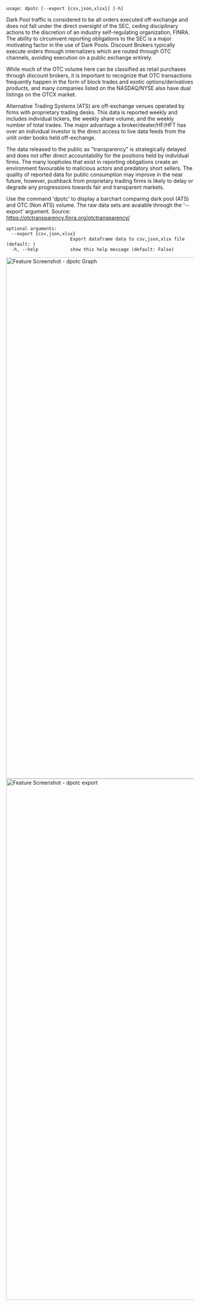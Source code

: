 ```
usage: dpotc [--export {csv,json,xlsx}] [-h]
```

Dark Pool traffic is considered to be all orders executed off-exchange and does not fall under the direct oversight of the SEC, ceding disciplinary actions to the discretion of an industry self-regulating organization, FINRA. The ability to circumvent reporting obligations to the SEC is a major motivating factor in the use of Dark Pools. Discount Brokers typically execute orders through internalizers which are routed through OTC channels, avoiding execution on a public exchange entirely. 

While much of the OTC volume here can be classified as retail purchases through discount brokers, it is important to recognize that OTC transactions frequently happen in the form of block trades and exotic options/derivatives products, and many companies listed on the NASDAQ/NYSE also have dual listings on the OTCX market. 

Alternative Trading Systems (ATS) are off-exchange venues operated by firms with proprietary trading desks. This data is reported weekly and includes individual tickers, the weekly share volume, and the weekly number of total trades. The major advantage a broker/dealer/HF/HFT has over an individual investor is the direct access to live data feeds from the unlit order books held off-exchange. 

The data released to the public as "transparency" is strategically delayed and does not offer direct accountability for the positions held by individual firms. The many loopholes that exist in reporting obligations create an environment favourable to malicious actors and predatory short sellers. The quality of reported data for public consumption may improve in the near future, however, pushback from proprietary trading firms is likely to delay or degrade any progressions towards fair and transparent markets.

Use the command 'dpotc' to display a barchart comparing dark pool (ATS) and OTC (Non ATS) volume. The raw data sets are avaiable through the '--export' argument. Source: https://otctransparency.finra.org/otctransparency/

```
optional arguments:
  --export {csv,json,xlsx}
                        Export dataframe data to csv,json,xlsx file (default: )
  -h, --help            show this help message (default: False)
```
<img width="1400" alt="Feature Screenshot - dpotc Graph" src="https://user-images.githubusercontent.com/85772166/140554969-47e63298-6f25-4432-9795-7ee0d9870926.png">
<img width="1400" alt="Feature Screenshot - dpotc export" src="https://user-images.githubusercontent.com/85772166/140562944-c8b2c01a-ac74-44a0-904e-f6b3138bdf6c.png">
